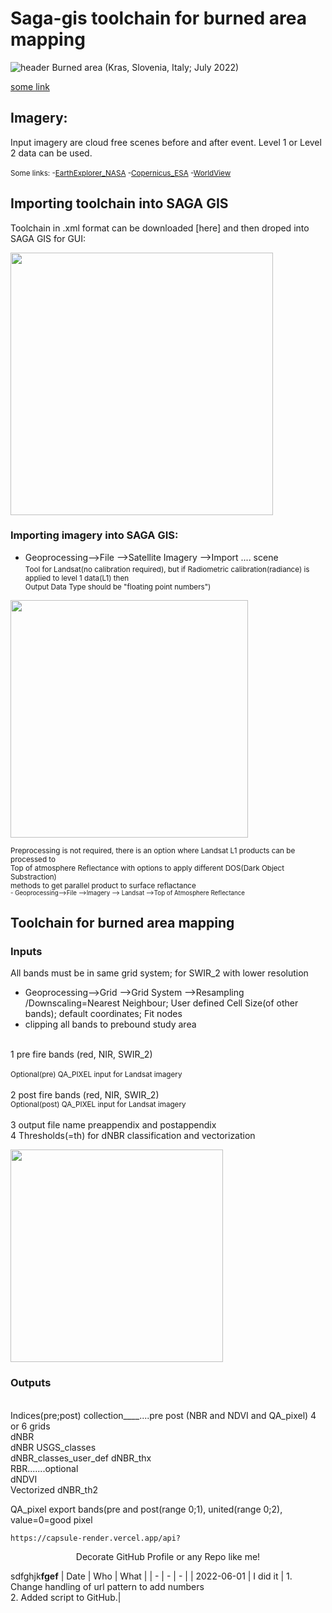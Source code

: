 # Saga-gis toolchain for burned area mapping
![header](https://user-images.githubusercontent.com/111765142/191145104-af857c75-9913-4db8-84eb-9211f6371eb5.png)
Burned area (Kras, Slovenia, Italy; July 2022)

[some link](https://docs.google.com/document/d/1GPtPFcteq4Acpxi92wx8Xh0RLyAXM6RzKxIIifj8RAo/edit?usp=sharing)

## Imagery:

Input imagery are cloud free scenes before and after event. Level 1 or Level 2 data can be used.  
<br/><sub/>Some links:
-[EarthExplorer_NASA](https://earthexplorer.usgs.gov/)
-[Copernicus_ESA](https://scihub.copernicus.eu/dhus/#/home)
-[WorldView](https://worldview.earthdata.nasa.gov/?v=-41.77842088367239,17.969859441159233,26.980443247397467,53.613930015916836&l=Coastlines_15m,VIIRS_SNPP_CorrectedReflectance_BandsM11-I2-I1&lg=false&t=2019-02-12-T00%3A00%3A00Z)

## Importing toolchain into SAGA GIS
Toolchain in .xml format can be downloaded [here] and then droped into SAGA GIS for GUI:

<img src="https://user-images.githubusercontent.com/111765142/190589287-b2615f72-79f4-4a8e-9c53-48b5f5cac0b0.png" width="420">

### Importing imagery into SAGA GIS:

- Geoprocessing-->File -->Satellite Imagery -->Import .... scene
<sub/><br/>Tool for Landsat(no calibration required), but if Radiometric calibration(radiance) is applied to level 1 data(L1) then 
<br/>Output Data Type should be "floating point numbers")

<img src="https://user-images.githubusercontent.com/111765142/188313379-32e0162b-dac1-4631-84e4-92fabbbfe35b.png" width="380" >

<sub/>Preprocessing is not required, there is an option where Landsat L1 products can be processed to 
<br/>Top of atmosphere Reflectance with options to apply different DOS(Dark Object Substraction) 
<br>methods to get parallel product to surface reflactance    
<sub/>- Geoprocessing-->File -->Imagery --> Landsat -->Top of Atmosphere Reflectance

## Toolchain for burned area mapping
### Inputs
All bands must be in same grid system; for SWIR_2 with lower resolution
- Geoprocessing-->Grid -->Grid System -->Resampling   /Downscaling=Nearest Neighbour; User defined Cell Size(of other bands); default coordinates; Fit nodes
- clipping all bands to prebound study area 
 
<br>1 pre fire bands (red, NIR, SWIR_2)</br>
<br/><sub>Optional(pre)  QA_PIXEL input for Landsat imagery</sub>
<br/>
<br/>2 post fire bands (red, NIR, SWIR_2)
<br/><sub>Optional(post)  QA_PIXEL input for Landsat imagery</sub>
<br/>
<br/>3 output file name preappendix and postappendix
<br/>4 Thresholds(=th) for dNBR classification and vectorization

<img src="https://user-images.githubusercontent.com/111765142/191151606-de44389a-774b-4b41-af65-bd9ccea70ae8.png" height="340">

### Outputs
<br/>Indices(pre;post) collection____....pre post (NBR and NDVI and QA_pixel) 4 or 6 grids
<br/>dNBR
<br/>dNBR USGS_classes
<br/>dNBR_classes_user_def dNBR_thx
<br/>RBR.......optional
<br/>dNDVI
<br/>Vectorized dNBR_th2

QA_pixel export bands(pre and post(range 0;1), united(range 0;2), value=0=good pixel

```
https://capsule-render.vercel.app/api?
```

<p align='center'> Decorate GitHub Profile or any Repo like me! </p>


sdfghjk**fgef**
| Date | Who | What |
| - | - | - |
| 2022-06-01 | I did it | 1. Change handling of url pattern to add numbers <br> 2. Added script to GitHub.|
